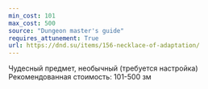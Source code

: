 ```yaml
---
min_cost: 101
max_cost: 500
source: "Dungeon master's guide"
requires_attunement: True
url: https://dnd.su/items/156-necklace-of-adaptation/
---
```


Чудесный предмет, необычный (требуется настройка)
Рекомендованная стоимость: 101-500 зм